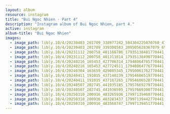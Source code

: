 ```yaml
---
layout: album
resource: instagram
title: "Bui Ngoc Nhien - Part 4"
description: "Instagram album of Bui Ngoc Nhien, part 4."
active: instagram
album-title: "Bui Ngoc Nhien"
images:
  - image_path: libly.10/4/20230403_201709_338977242_504304225070760_4714833073524428466_n.jpg
  - image_path: libly.10/4/20230403_201709_339308583_209505628367079_6573267275858663888_n.jpg
  - image_path: libly.10/4/20231112_200758_401168786_17935138481770441_8518372895041359604_n.jpg
  - image_path: libly.10/4/20231112_200758_401311814_17935138490770441_8841680817218025921_n.jpg
  - image_path: libly.10/4/20240216_165453_427706314_17948064785770441_7323958600252715581_n.jpg
  - image_path: libly.10/4/20240216_165453_427724511_17948064776770441_7055749933657761487_n.jpg
  - image_path: libly.10/4/20240304_163659_429805345_17950061762770441_630201005697540473_n.jpg
  - image_path: libly.10/4/20240411_191015_437140239_17954606519770441_7485392525513193359_n.jpg
  - image_path: libly.10/4/20240411_191015_437167265_17954606528770441_1072175874146994901_n.jpg
  - image_path: libly.10/4/20240507_202745_441935185_17957669279770441_5019991257490390561_n.jpg
  - image_path: libly.10/4/20240507_202745_441936595_17957669300770441_5175982584840601703_n.jpg
  - image_path: libly.10/4/20250310_200916_483265936_17997139460770441_633051247514941572_n.jpg
  - image_path: libly.10/4/20250310_200916_483283437_17997139442770441_8247212848220580129_n.jpg
  - image_path: libly.10/4/20250310_200916_483568747_17997139451770441_7770568220932604522_n.jpg
---
```

